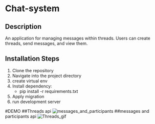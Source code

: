 # Chat-system

## Description
An application for managing messages within threads. Users can create threads, send messages, and view them.

## Installation Steps

1. Clone the repository
2. Navigate into the project directory
3. create virtual env
4. Install dependency:
   - pip install -r requirements.txt
5. Apply migration
6. run development server


#DEMO 
##Threads api 
![messages_and_participants](https://github.com/user-attachments/assets/b629715c-d4f2-4433-b017-8d89d7076fb4)
##messages and participants api
![Threads_gif](https://github.com/user-attachments/assets/c900254c-b25f-4a05-bb00-8efd4a0c5b8c)
